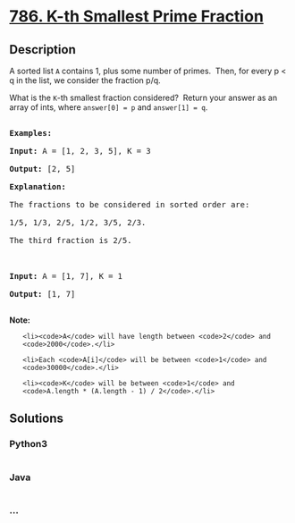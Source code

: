 # [786. K-th Smallest Prime Fraction](https://leetcode.com/problems/k-th-smallest-prime-fraction)

## Description
<p>A sorted list <code>A</code> contains 1, plus some number of primes.&nbsp; Then, for every p &lt; q in the list, we consider the fraction p/q.</p>



<p>What is the <code>K</code>-th smallest fraction considered?&nbsp; Return your answer as an array of ints, where <code>answer[0] = p</code> and <code>answer[1] = q</code>.</p>



<pre>

<strong>Examples:</strong>

<strong>Input:</strong> A = [1, 2, 3, 5], K = 3

<strong>Output:</strong> [2, 5]

<strong>Explanation:</strong>

The fractions to be considered in sorted order are:

1/5, 1/3, 2/5, 1/2, 3/5, 2/3.

The third fraction is 2/5.



<strong>Input:</strong> A = [1, 7], K = 1

<strong>Output:</strong> [1, 7]

</pre>



<p><strong>Note:</strong></p>



<ul>

	<li><code>A</code> will have length between <code>2</code> and <code>2000</code>.</li>

	<li>Each <code>A[i]</code> will be between <code>1</code> and <code>30000</code>.</li>

	<li><code>K</code> will be between <code>1</code> and <code>A.length * (A.length - 1) / 2</code>.</li>

</ul>


## Solutions


<!-- tabs:start -->

### **Python3**

```python

```

### **Java**

```java

```

### **...**
```

```

<!-- tabs:end -->